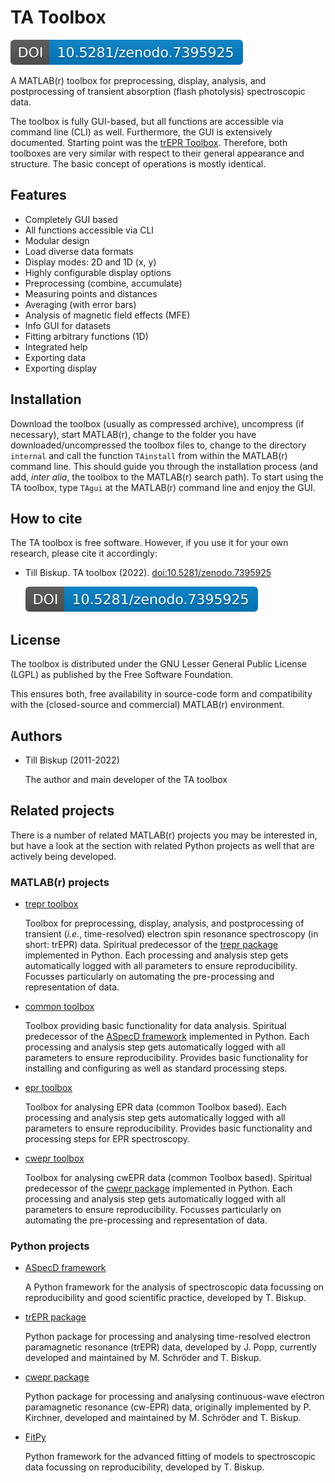 # TA Toolbox

[![DOI](zenodo.7395925.svg)](https://doi.org/10.5281/zenodo.7395925)

A MATLAB(r) toolbox for preprocessing, display, analysis, and postprocessing of transient absorption (flash photolysis) spectroscopic data.

The toolbox is fully GUI-based, but all functions are accessible via command line (CLI) as well. Furthermore, the GUI is extensively documented. Starting point was the [trEPR Toolbox](https://github.com/tillbiskup/matlab-trepr). Therefore, both toolboxes are very similar with respect to their general appearance and structure. The basic concept of operations is mostly identical. 


## Features

* Completely GUI based
* All functions accessible via CLI
* Modular design
* Load diverse data formats
* Display modes: 2D and 1D (x, y)
* Highly configurable display options
* Preprocessing (combine, accumulate)
* Measuring points and distances
* Averaging (with error bars)
* Analysis of magnetic field effects (MFE)
* Info GUI for datasets
* Fitting arbitrary functions (1D)
* Integrated help
* Exporting data
* Exporting display


## Installation

Download the toolbox (usually as compressed archive), uncompress (if necessary), start MATLAB(r), change to the folder you have downloaded/uncompressed the toolbox files to, change to the directory `internal` and call the function `TAinstall` from within the MATLAB(r) command line. This should guide you through the installation process (and add, *inter alia*, the toolbox to the MATLAB(r) search path). To start using the TA toolbox, type `TAgui` at the MATLAB(r) command line and enjoy the GUI.


## How to cite

The TA toolbox is free software. However, if you use it for your own research, please cite it accordingly:

  * Till Biskup. TA toolbox (2022). [doi:10.5281/zenodo.7395925](https://doi.org/10.5281/zenodo.7395925)

    [![DOI](zenodo.7395925.svg)](https://doi.org/10.5281/zenodo.7395925)


## License

The toolbox is distributed under the GNU Lesser General Public License (LGPL) as published by the Free Software Foundation.

This ensures both, free availability in source-code form and compatibility with the (closed-source and commercial) MATLAB(r) environment.


## Authors

* Till Biskup (2011-2022)

    The author and main developer of the TA toolbox



## Related projects

There is a number of related MATLAB(r) projects you may be interested in, but have a look at the section with related Python projects as well that are actively being developed.


### MATLAB(r) projects

* [trepr toolbox](https://github.com/tillbiskup/matlab-trepr)

    Toolbox for preprocessing, display, analysis, and postprocessing of transient (*i.e.*, time-resolved) electron spin resonance spectroscopy (in short: trEPR) data. Spiritual predecessor of the [trepr package](https://docs.trepr.de/) implemented in Python. Each processing and analysis step gets automatically logged with all parameters to ensure reproducibility. Focusses particularly on automating the pre-processing and representation of data.

* [common toolbox](https://github.com/tillbiskup/matlab-common)

     Toolbox providing basic functionality for data analysis. Spiritual predecessor of the [ASpecD framework](https://docs.aspecd.de/) implemented in Python. Each processing and analysis step gets automatically logged with all parameters to ensure reproducibility. Provides basic functionality for installing and configuring as well as standard processing steps.

* [epr toolbox](https://github.com/tillbiskup/matlab-epr)

    Toolbox for analysing EPR data (common Toolbox based). Each processing and analysis step gets automatically logged with all parameters to ensure reproducibility. Provides basic functionality and processing steps for EPR spectroscopy.

* [cwepr toolbox](https://github.com/tillbiskup/matlab-cwepr)

    Toolbox for analysing cwEPR data (common Toolbox based). Spiritual predecessor of the [cwepr package](https://docs.cwepr.de/) implemented in Python. Each processing and analysis step gets automatically logged with all parameters to ensure reproducibility. Focusses particularly on automating the pre-processing and representation of data.


### Python projects

* [ASpecD framework](https://docs.aspecd.de/)

    A Python framework for the analysis of spectroscopic data focussing on reproducibility and good scientific practice, developed by T. Biskup.

* [trEPR package](https://docs.trepr.de/)

    Python package for processing and analysing time-resolved electron paramagnetic resonance (trEPR) data, developed by J. Popp, currently developed and maintained by M. Schröder and T. Biskup.

* [cwepr package](https://docs.cwepr.de/)

    Python package for processing and analysing continuous-wave electron paramagnetic resonance (cw-EPR) data, originally implemented by P. Kirchner, developed and maintained by M. Schröder and T. Biskup.

* [FitPy](https://docs.fitpy.de/)

    Python framework for the advanced fitting of models to spectroscopic data focussing on reproducibility, developed by T. Biskup.
